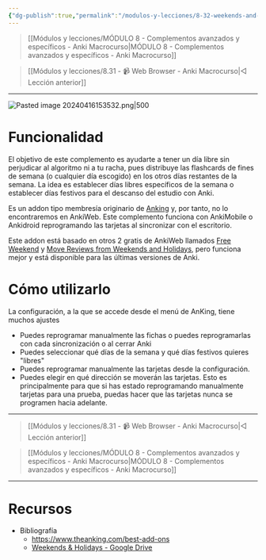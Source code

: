 ```yaml
---
{"dg-publish":true,"permalink":"/modulos-y-lecciones/8-32-weekends-and-holidays-anki-macrocurso/","noteIcon":"","updated":"2024-05-22T19:58:56.688+02:00"}
---
```



> [[Módulos y lecciones/MÓDULO 8 - Complementos avanzados y específicos - Anki Macrocurso\|MÓDULO 8 - Complementos avanzados y específicos - Anki Macrocurso]]

> [[Módulos y lecciones/8.31 - 📹 Web Browser - Anki Macrocurso\|◁ Lección anterior]]

---

![Pasted image 20240416153532.png|500](/img/user/ANEXOS/Pasted%20image%2020240416153532.png)

# Funcionalidad
El objetivo de este complemento es ayudarte a tener un día libre sin perjudicar al algoritmo ni a tu racha, pues distribuye las flashcards de fines de semana (o cualquier día escogido) en los otros días restantes de la semana. La idea es establecer días libres específicos de la semana o establecer días festivos para el descanso del estudio con Anki.

Es un addon tipo membresía originario de [Anking](https://www.theanking.com/best-add-ons) y, por tanto, no lo encontraremos en AnkiWeb. Este complemento funciona con AnkiMobile o Ankidroid reprogramando las tarjetas al sincronizar con el escritorio.

Este addon está basado en otros 2 gratis de AnkiWeb llamados [Free Weekend](https://ankiweb.net/shared/info/742185195) y [Move Reviews from Weekends and Holidays](https://ankiweb.net/shared/info/1222550498), pero funciona mejor y está disponible para las últimas versiones de Anki.

# Cómo utilizarlo
La configuración, a la que se accede desde el menú de AnKing, tiene muchos ajustes

- Puedes reprogramar manualmente las fichas o puedes reprogramarlas con cada sincronización o al cerrar Anki
- Puedes seleccionar qué días de la semana y qué días festivos quieres "libres"
- Puedes reprogramar manualmente las tarjetas desde la configuración.
- Puedes elegir en qué dirección se moverán las tarjetas. Esto es principalmente para que si has estado reprogramando manualmente tarjetas para una prueba, puedas hacer que las tarjetas nunca se programen hacia adelante.


---

> [[Módulos y lecciones/8.31 - 📹 Web Browser - Anki Macrocurso\|◁ Lección anterior]]

> [[Módulos y lecciones/MÓDULO 8 - Complementos avanzados y específicos - Anki Macrocurso\|MÓDULO 8 - Complementos avanzados y específicos - Anki Macrocurso]]

---

# Recursos
- Bibliografía
	- https://www.theanking.com/best-add-ons
	- [Weekends & Holidays - Google Drive](https://drive.google.com/file/d/1LQxppr5nhaEFQsS-XJG6A-qmHy0djRl8/view?usp=drive_link)
